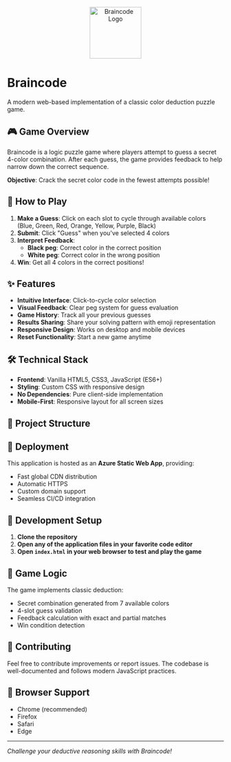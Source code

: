 ﻿<p align="center">
  <img src="braincode-logo.png" alt="Braincode Logo" width="120"/>
</p>

# Braincode

A modern web-based implementation of a classic color deduction puzzle game.

## 🎮 Game Overview

Braincode is a logic puzzle game where players attempt to guess a secret 4-color combination. After each guess, the game provides feedback to help narrow down the correct sequence.

**Objective**: Crack the secret color code in the fewest attempts possible!

## 🎯 How to Play

1. **Make a Guess**: Click on each slot to cycle through available colors (Blue, Green, Red, Orange, Yellow, Purple, Black)
2. **Submit**: Click "Guess" when you've selected 4 colors
3. **Interpret Feedback**: 
   - **Black peg**: Correct color in the correct position
   - **White peg**: Correct color in the wrong position
4. **Win**: Get all 4 colors in the correct positions!

## ✨ Features

- **Intuitive Interface**: Click-to-cycle color selection
- **Visual Feedback**: Clear peg system for guess evaluation
- **Game History**: Track all your previous guesses
- **Results Sharing**: Share your solving pattern with emoji representation
- **Responsive Design**: Works on desktop and mobile devices
- **Reset Functionality**: Start a new game anytime

## 🛠️ Technical Stack

- **Frontend**: Vanilla HTML5, CSS3, JavaScript (ES6+)
- **Styling**: Custom CSS with responsive design
- **No Dependencies**: Pure client-side implementation
- **Mobile-First**: Responsive layout for all screen sizes

## 📁 Project Structure

## 🚀 Deployment

This application is hosted as an **Azure Static Web App**, providing:
- Fast global CDN distribution
- Automatic HTTPS
- Custom domain support
- Seamless CI/CD integration

## 🔧 Development Setup

1. **Clone the repository**
2. **Open any of the application files in your favorite code editor**
3. **Open `index.html` in your web browser to test and play the game**

## 🎨 Game Logic

The game implements classic deduction:
- Secret combination generated from 7 available colors
- 4-slot guess validation
- Feedback calculation with exact and partial matches
- Win condition detection

## 🤝 Contributing

Feel free to contribute improvements or report issues. The codebase is well-documented and follows modern JavaScript practices.

## 📱 Browser Support

- Chrome (recommended)
- Firefox
- Safari
- Edge

---

*Challenge your deductive reasoning skills with Braincode!*
